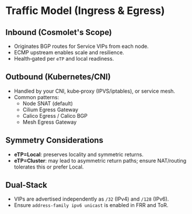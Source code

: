 
# Traffic Model (Ingress & Egress)
## Inbound (Cosmolet's Scope)
- Originates BGP routes for Service VIPs from each node.
- ECMP upstream enables scale and resilience.
- Health‑gated per `eTP` and local readiness.

## Outbound (Kubernetes/CNI)
- Handled by your CNI, kube‑proxy (IPVS/iptables), or service mesh.
- Common patterns:
  - Node SNAT (default)
  - Cilium Egress Gateway
  - Calico Egress / Calico BGP
  - Mesh Egress Gateway

## Symmetry Considerations
- **eTP=Local**: preserves locality and symmetric returns.
- **eTP=Cluster**: may lead to asymmetric return paths; ensure NAT/routing tolerates this or prefer Local.

## Dual‑Stack
- VIPs are advertised independently as `/32` (IPv4) and `/128` (IPv6).
- Ensure `address-family ipv6 unicast` is enabled in FRR and ToR.
